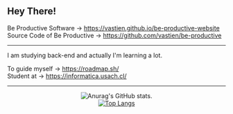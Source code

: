 ## Hey There!

  Be Productive Software → https://vastien.github.io/be-productive-website                           
  Source Code of Be Productive → https://github.com/vastien/be-productive
   

___________________________________________________________________________________________________________________________________________________________

I am studying back-end and actually I'm learning a lot. 

To guide myself → https://roadmap.sh/                                                                                                                                                                                                                                                                                                                     
Student at → https://informatica.usach.cl/       

___________________________________________________________________________________________________________________________________________________________




<div style="text-align:center">


![Anurag's GitHub stats](https://github-readme-stats.vercel.app/api?username=vastien&show_icons=true&theme=tokyonight).                  
[![Top Langs](https://github-readme-stats.vercel.app/api/top-langs/?username=vastien&layout=compact)](https://github.com/vastien)

</div>


